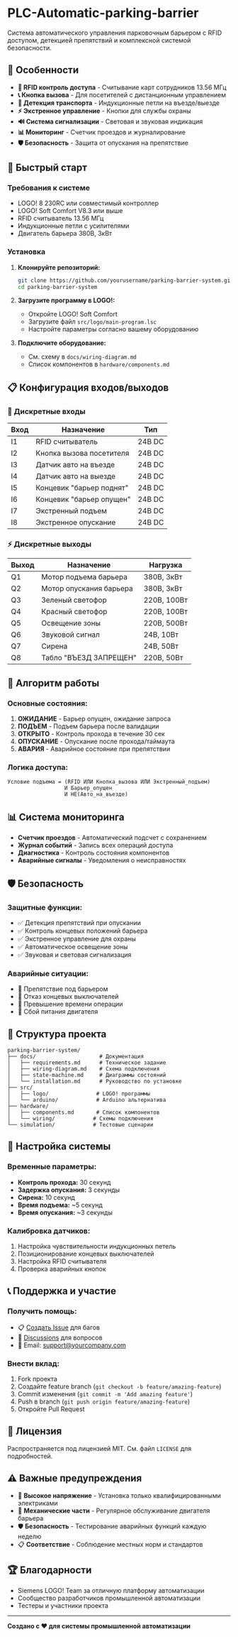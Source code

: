 # PLC-Automatic-parking-barrier

Система автоматического управления парковочным барьером с RFID доступом, детекцией препятствий и комплексной системой безопасности.

## 🌟 Особенности

- **🔐 RFID контроль доступа** - Считывание карт сотрудников 13.56 МГц
- **📞 Кнопка вызова** - Для посетителей с дистанционным управлением
- **🚗 Детекция транспорта** - Индукционные петли на въезде/выезде
- **⚡ Экстренное управление** - Кнопки для службы охраны
- **🔊 Система сигнализации** - Световая и звуковая индикация
- **📊 Мониторинг** - Счетчик проездов и журналирование
- **🛡️ Безопасность** - Защита от опускания на препятствие

## 🚀 Быстрый старт

### Требования к системе
- LOGO! 8 230RC или совместимый контроллер
- LOGO! Soft Comfort V8.3 или выше
- RFID считыватель 13.56 МГц
- Индукционные петли с усилителями
- Двигатель барьера 380В, 3кВт

### Установка
1. **Клонируйте репозиторий:**
   ```bash
   git clone https://github.com/yourusername/parking-barrier-system.git
   cd parking-barrier-system
   ```

2. **Загрузите программу в LOGO!:**
   - Откройте LOGO! Soft Comfort
   - Загрузите файл `src/logo/main-program.lsc`
   - Настройте параметры согласно вашему оборудованию

3. **Подключите оборудование:**
   - См. схему в `docs/wiring-diagram.md`
   - Список компонентов в `hardware/components.md`

## 📋 Конфигурация входов/выходов

### 🔌 Дискретные входы
| Вход | Назначение | Тип |
|------|------------|-----|
| I1 | RFID считыватель | 24В DC |
| I2 | Кнопка вызова посетителя | 24В DC |
| I3 | Датчик авто на въезде | 24В DC |
| I4 | Датчик авто на выезде | 24В DC |
| I5 | Концевик "барьер поднят" | 24В DC |
| I6 | Концевик "барьер опущен" | 24В DC |
| I7 | Экстренный подъем | 24В DC |
| I8 | Экстренное опускание | 24В DC |

### ⚡ Дискретные выходы
| Выход | Назначение | Нагрузка |
|-------|------------|----------|
| Q1 | Мотор подъема барьера | 380В, 3кВт |
| Q2 | Мотор опускания барьера | 380В, 3кВт |
| Q3 | Зеленый светофор | 220В, 100Вт |
| Q4 | Красный светофор | 220В, 100Вт |
| Q5 | Освещение зоны | 220В, 500Вт |
| Q6 | Звуковой сигнал | 24В, 10Вт |
| Q7 | Сирена | 24В, 50Вт |
| Q8 | Табло "ВЪЕЗД ЗАПРЕЩЕН" | 220В, 50Вт |

## 🔄 Алгоритм работы

### Основные состояния:
1. **ОЖИДАНИЕ** - Барьер опущен, ожидание запроса
2. **ПОДЪЕМ** - Подъем барьера после валидации
3. **ОТКРЫТО** - Контроль прохода в течение 30 сек
4. **ОПУСКАНИЕ** - Опускание после прохода/таймаута
5. **АВАРИЯ** - Аварийное состояние при препятствии

### Логика доступа:
```
Условие подъема = (RFID ИЛИ Кнопка_вызова ИЛИ Экстренный_подъем) 
                  И Барьер_опущен 
                  И НЕ(Авто_на_въезде)
```

## 📊 Система мониторинга

- **Счетчик проездов** - Автоматический подсчет с сохранением
- **Журнал событий** - Запись всех операций доступа
- **Диагностика** - Контроль состояния компонентов
- **Аварийные сигналы** - Уведомления о неисправностях

## 🛡️ Безопасность

### Защитные функции:
- ✅ Детекция препятствий при опускании
- ✅ Контроль концевых положений барьера
- ✅ Экстренное управление для охраны
- ✅ Автоматическое освещение зоны
- ✅ Звуковая и световая сигнализация

### Аварийные ситуации:
- 🚨 Препятствие под барьером
- 🚨 Отказ концевых выключателей
- 🚨 Превышение времени операции
- 🚨 Сбой питания двигателя

## 📁 Структура проекта

```
parking-barrier-system/
├── docs/                    # Документация
│   ├── requirements.md      # Техническое задание
│   ├── wiring-diagram.md    # Схема подключения
│   ├── state-machine.md     # Диаграммы состояний
│   └── installation.md      # Руководство по установке
├── src/
│   ├── logo/               # LOGO! программы
│   └── arduino/            # Arduino альтернатива
├── hardware/
│   ├── components.md       # Список компонентов
│   └── wiring/            # Схемы подключения
└── simulation/            # Тестовые сценарии
```

## 🔧 Настройка системы

### Временные параметры:
- **Контроль прохода:** 30 секунд
- **Задержка опускания:** 3 секунды
- **Сирена:** 10 секунд
- **Время подъема:** ~5 секунд
- **Время опускания:** ~3 секунды

### Калибровка датчиков:
1. Настройка чувствительности индукционных петель
2. Позиционирование концевых выключателей
3. Настройка RFID считывателя
4. Проверка аварийных кнопок

## 📞 Поддержка и участие

### Получить помощь:
- 📋 [Создать Issue](https://github.com/yourusername/parking-barrier-system/issues) для багов
- 💬 [Discussions](https://github.com/yourusername/parking-barrier-system/discussions) для вопросов
- 📧 Email: support@yourcompany.com

### Внести вклад:
1. Fork проекта
2. Создайте feature branch (`git checkout -b feature/amazing-feature`)
3. Commit изменения (`git commit -m 'Add amazing feature'`)
4. Push в branch (`git push origin feature/amazing-feature`)
5. Откройте Pull Request

## 📄 Лицензия

Распространяется под лицензией MIT. См. файл `LICENSE` для подробностей.

## ⚠️ Важные предупреждения

- 🔌 **Высокое напряжение** - Установка только квалифицированными электриками
- 🔧 **Механические части** - Регулярное обслуживание двигателя барьера
- 🛡️ **Безопасность** - Тестирование аварийных функций каждую неделю
- 📋 **Соответствие** - Соблюдение местных норм и стандартов

## 🏆 Благодарности

- Siemens LOGO! Team за отличную платформу автоматизации
- Сообщество разработчиков промышленной автоматизации
- Тестеры и участники проекта

---

**Создано с ❤️ для системы промышленной автоматизации**

